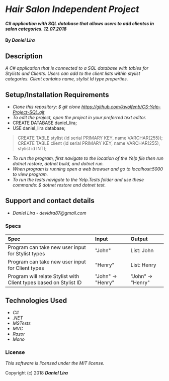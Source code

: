 # _Hair Salon Independent Project_

#### _C# application with SQL database that allows users to add clientss in salon categories. 12.07.2018_

#### By _**Daniel Lira**_

## Description

_A C# application that is connected to a SQL database with tables for Stylists and Clients. Users can add to the client lists within stylist categories. Client contains name, stylist Id type properties._

## Setup/Installation Requirements

* _Clone this repository: $ git clone https://github.com/kwolfenb/CS-Yelp-Project-SQL.git_
* _To edit the project, open the project in your preferred text editor._
* CREATE DATABASE daniel_lira;
* USE daniel_lira database;
> CREATE TABLE stylist (id serial PRIMARY KEY, name VARCHAR(255));
> CREATE TABLE client (id serial PRIMARY KEY, name VARCHAR(255), stylist id INT);
* _To run the program, first navigate to the location of the Yelp file then run dotnet restore, dotnet build, and dotnet run._
* _When program is running open a web browser and go to localhost:5000 to view program._
* _To run the tests navigate to the Yelp.Tests folder and use these commands: $ dotnet restore and dotnet test._ 

## Support and contact details

* _Daniel Lira - devidra87@gmail.com_

### Specs
| Spec | Input | Output |
| :-------------     | :------------- | :------------- |
| Program can take new user input for Stylist types | "John" | List: John |
| Program can take new user input for Client types | "Henry" | List: Henry |
| Program will relate Stylist with Client types based on Stylist ID | "John" -> "Henry" | "John" -> "Henry" |


## Technologies Used

* _C#_
* _.NET_
* _MSTests_
* _MVC_
* _Razor_
* _Mono_

### License

*This software is licensed under the MIT license.*

Copyright (c) 2018 **_Daniel Lira_**
